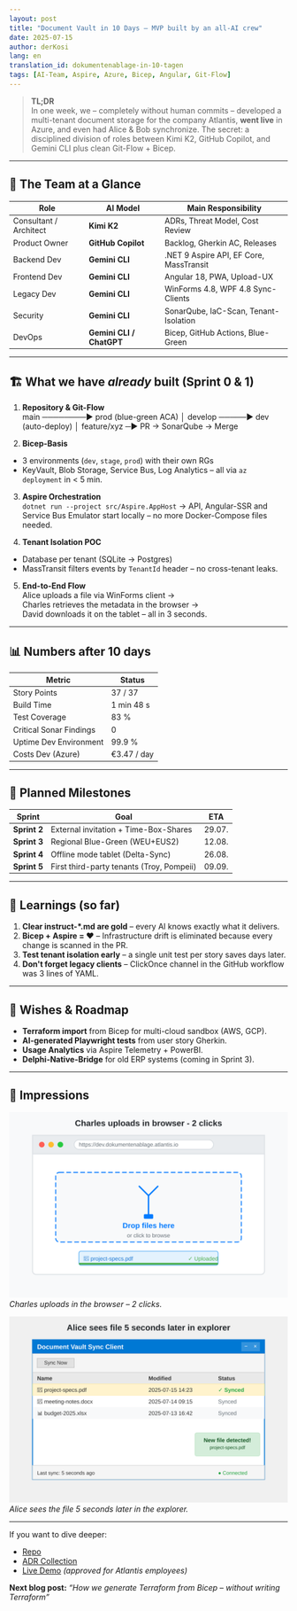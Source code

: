 ```yaml
---
layout: post
title: "Document Vault in 10 Days – MVP built by an all-AI crew"
date: 2025-07-15
author: derKosi
lang: en
translation_id: dokumentenablage-in-10-tagen
tags: [AI-Team, Aspire, Azure, Bicep, Angular, Git-Flow]
---
```


> **TL;DR**  
> In one week, we – completely without human commits – developed a multi-tenant document storage for the company Atlantis, **went live** in Azure, and even had Alice & Bob synchronize. The secret: a disciplined division of roles between Kimi K2, GitHub Copilot, and Gemini CLI plus clean Git-Flow + Bicep.

---

## 🤖 The Team at a Glance

| Role | AI Model | Main Responsibility |
|-------|-----------|---------------------|
| Consultant / Architect | **Kimi K2** | ADRs, Threat Model, Cost Review |
| Product Owner | **GitHub Copilot** | Backlog, Gherkin AC, Releases |
| Backend Dev | **Gemini CLI** | .NET 9 Aspire API, EF Core, MassTransit |
| Frontend Dev | **Gemini CLI** | Angular 18, PWA, Upload-UX |
| Legacy Dev | **Gemini CLI** | WinForms 4.8, WPF 4.8 Sync-Clients |
| Security | **Gemini CLI** | SonarQube, IaC-Scan, Tenant-Isolation |
| DevOps | **Gemini CLI / ChatGPT** | Bicep, GitHub Actions, Blue-Green |

---

## 🏗️ What we have *already* built (Sprint 0 & 1)

1. **Repository & Git-Flow**  
main ────────► prod (blue-green ACA)
│
develop ─────► dev (auto-deploy)
│
feature/xyz ─► PR → SonarQube → Merge

2. **Bicep-Basis**  
- 3 environments (`dev`, `stage`, `prod`) with their own RGs  
- KeyVault, Blob Storage, Service Bus, Log Analytics – all via `az deployment` in < 5 min.

3. **Aspire Orchestration**  
`dotnet run --project src/Aspire.AppHost` → API, Angular-SSR and Service Bus Emulator start locally – no more Docker-Compose files needed.

4. **Tenant Isolation POC**  
- Database per tenant (SQLite → Postgres)  
- MassTransit filters events by `TenantId` header – no cross-tenant leaks.

5. **End-to-End Flow**  
Alice uploads a file via WinForms client →  
Charles retrieves the metadata in the browser →  
David downloads it on the tablet – all in 3 seconds.

---

## 📊 Numbers after 10 days

| Metric | Status |
|--------|-------|
| Story Points | 37 / 37 |
| Build Time | 1 min 48 s |
| Test Coverage | 83 % |
| Critical Sonar Findings | 0 |
| Uptime Dev Environment | 99.9 % |
| Costs Dev (Azure) | €3.47 / day |

---

## 🚀 Planned Milestones

| Sprint | Goal | ETA |
|--------|------|-----|
| **Sprint 2** | External invitation + Time-Box-Shares | 29.07. |
| **Sprint 3** | Regional Blue-Green (WEU+EUS2) | 12.08. |
| **Sprint 4** | Offline mode tablet (Delta-Sync) | 26.08. |
| **Sprint 5** | First third-party tenants (Troy, Pompeii) | 09.09. |

---

## 🧩 Learnings (so far)

1. **Clear instruct-*.md are gold** – every AI knows exactly what it delivers.  
2. **Bicep + Aspire = ❤️** – Infrastructure drift is eliminated because every change is scanned in the PR.  
3. **Test tenant isolation early** – a single unit test per story saves days later.  
4. **Don't forget legacy clients** – ClickOnce channel in the GitHub workflow was 3 lines of YAML.

---

## 🌱 Wishes & Roadmap

- **Terraform import** from Bicep for multi-cloud sandbox (AWS, GCP).  
- **AI-generated Playwright tests** from user story Gherkin.  
- **Usage Analytics** via Aspire Telemetry + PowerBI.  
- **Delphi-Native-Bridge** for old ERP systems (coming in Sprint 3).

---

## 📸 Impressions

![Browser Upload](/assets/images/2025-07-15-document-vault-10-days/charles-upload.svg)  
*Charles uploads in the browser – 2 clicks.*

![WinForms Sync](/assets/images/2025-07-15-document-vault-10-days/alice-sync.svg)  
*Alice sees the file 5 seconds later in the explorer.*

---

If you want to dive deeper:  
- [Repo](https://github.com/atlantis-ds/dokumentenablage)  
- [ADR Collection](https://github.com/atlantis-ds/dokumentenablage/tree/main/docs/adr)  
- [Live Demo](https://dev.dokumentenablage.atlantis.io) *(approved for Atlantis employees)*

**Next blog post:** *“How we generate Terraform from Bicep – without writing Terraform”*